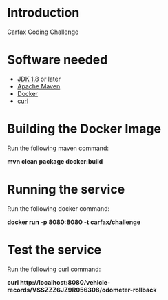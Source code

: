# Introduction
Carfax Coding Challenge

# Software needed
- [JDK 1.8](https://www.oracle.com/technetwork/java/javase/downloads/index.html) or later
- [Apache Maven](http://maven.apache.org)
- [Docker](http://docker.com)
- [curl](https://curl.haxx.se)

# Building the Docker Image
Run the following maven command:

   **mvn clean package docker:build**

# Running the service
Run the following docker command:
 
   **docker run -p 8080:8080 -t carfax/challenge**

# Test the service
Run the following curl command:

   **curl http://localhost:8080/vehicle-records/VSSZZZ6JZ9R056308/odometer-rollback**
